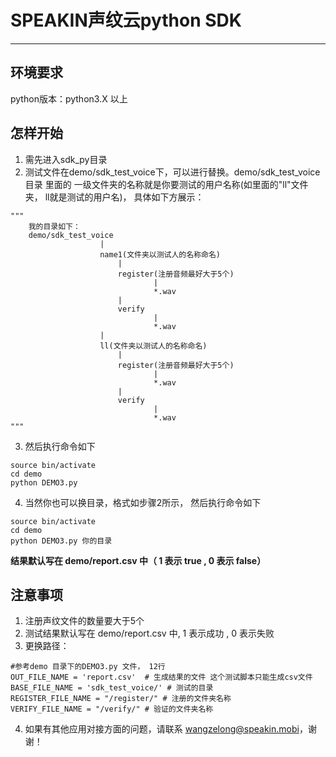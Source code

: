 ﻿
# SPEAKIN声纹云python SDK

---


## 环境要求 
python版本：python3.X 以上
 
## 怎样开始
1.  需先进入sdk_py目录
2.  测试文件在demo/sdk_test_voice下，可以进行替换。demo/sdk_test_voice 目录 里面的 一级文件夹的名称就是你要测试的用户名称(如里面的"ll"文件夹， ll就是测试的用户名)， 具体如下方展示：
``` 
"""
    我的目录如下：
    demo/sdk_test_voice
                    |
                    name1(文件夹以测试人的名称命名)
                        |
                        register(注册音频最好大于5个)
                                |
                                *.wav
                        |
                        verify
                                |
                                *.wav
                    |
                    ll(文件夹以测试人的名称命名)
                        |
                        register(注册音频最好大于5个)
                                |
                                *.wav
                        |
                        verify
                                |
                                *.wav
"""

```

 3. 然后执行命令如下

``` 
source bin/activate
cd demo
python DEMO3.py 
``` 


 4. 当然你也可以换目录，格式如步骤2所示， 然后执行命令如下

``` 
source bin/activate
cd demo
python DEMO3.py 你的目录
``` 

**结果默认写在 demo/report.csv 中（ 1 表示 true , 0 表示 false）**

## 注意事项
 1. 注册声纹文件的数量要大于5个
 2. 测试结果默认写在 demo/report.csv 中, 1 表示成功 , 0 表示失败
 3. 更换路径：
```
#参考demo 目录下的DEMO3.py 文件， 12行
OUT_FILE_NAME = 'report.csv'  # 生成结果的文件 这个测试脚本只能生成csv文件
BASE_FILE_NAME = 'sdk_test_voice/' # 测试的目录
REGISTER_FILE_NAME = "/register/" # 注册的文件夹名称
VERIFY_FILE_NAME = "/verify/" # 验证的文件夹名称
```
 4. 如果有其他应用对接方面的问题，请联系 wangzelong@speakin.mobi，谢谢！



